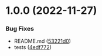 # 1.0.0 (2022-11-27)


### Bug Fixes

* README.md ([53221d0](https://github.com/leap0x7b/spaceship-zig/commit/53221d096bb97e73f4fd78bbff5bcb60e47dfc8b))
* tests ([4edf772](https://github.com/leap0x7b/spaceship-zig/commit/4edf77251e58a39e2445010c317ee1c1f79e3e9a))
